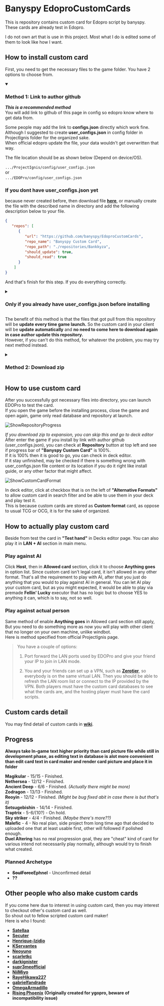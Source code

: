 # Banyspy EdoproCustomCards
This is repository contains custom card for Edopro script by banyspy.<br />
These cards are already test in Edopro.<br />

I do not own art that is use in this project. Most what I do is edited some of them to look like how I want.

## How to install custom card
First, you need to get the necessary files to the game folder.
You have 2 options to choose from.

<details open>
<summary>

### Method 1: Link to author github
</summary>
<p>

***This is a recommended method*** <br />
You will add link to github of this page in config so edopro know where to get data from.<br />

Some people may add the link to **configs.json** directly which work fine.<br />
Although I suggested to create **user_configs.json** in config folder in ProjectIgnis folder for the organized sake.<br />
When official edopro update the file, your data wouldn't get overwritten that way.<br />

The file location should be as shown below (Depend on device/OS).

``` .../ProjectIgnis/config/user_configs.json ```<br />
or<br />
``` .../EDOPro/config/user_configs.json ```

### If you dont have user_configs.json yet
because never created before, then download file [**here**](https://downgit.github.io/#/home?url=https://github.com/banyspy/EdoproCustomCards/blob/assets/user_configs.json), or manually create the file with the described name in directory and add the following description below to your file.
```json
{
   "repos": [
      {
         "url": "https://github.com/banyspy/EdoproCustomCards",
         "repo_name": "Banyspy Custom Card",
         "repo_path": "./repositories/Bankkyza",
         "should_update": true,
         "should_read": true
      }
	]
}
```
And that's finish for this step. If you do everything correctly.

<details>
<summary>

### Only if you already have user_configs.json before installing
</summary>
<p>

maybe because you download custom card from other people too, then add the following description below to your file, inside the **repos** bracket.
```json
  {
    "url": "https://github.com/banyspy/EdoproCustomCards",
    "repo_name": "Banyspy Custom Card",
    "repo_path": "./repositories/Bankkyza",
    "should_update": true,
    "should_read": true
  }
```
Don't forget to put **comma** to separate different link from each other.
It should look like this.
```json
{
   "repos": [
      {
      },
      {
         "url": "https://github.com/banyspy/EdoproCustomCards",
         "repo_name": "Banyspy Custom Card",
         "repo_path": "./repositories/Bankkyza",
         "should_update": true,
         "should_read": true
      },
      {
      }
	]
}
```
</p>
</details>

The benefit of this method is that the files that got pull from this repository will be **update every time game launch.** So the custom card in your client will be **update automatically** and **no need to come here to download again in case author update this repository.**<br />
However, if you can't do this method, for whatever the problem, you may try next method instead.
</p>
</details>

<details>
<summary> 

### Method 2: Download zip 
</summary>
<p>

![DownloadZipPic](https://github.com/banyspy/EdoproCustomCards/blob/assets/DownloadZipStepEdited.png)

 You can click on the green "code" button on the repository page then click **download zip** option.<br />
After download finish, you go to expansion folder in ProjectIgnis and then extract the downloaded zip file there.<br />
The expansion location should be as shown below (Depend on device/OS).

``` .../ProjectIgnis/expansions/ ```<br />
or<br />
``` .../EDOPro/expansions/ ```

And that should have made it<br />

However, if there is already duplicated existing file/folder there maybe because you also download custom card from other as well.<br />
For folders, Simply combined file inside the folder.<br />
For strings.conf, open them both and combined both content to one file.<br />
Then be hopeful that they are compatible with each other.

</p>
</details>

## How to use custom card

After you successfully got necessary files into directory, you can launch EDOPro to test the card.<br />
If you open the game before the installing process, close the game and open again, game only read database and repository at launch.<br />

![ShowRepositoryProgress](https://github.com/banyspy/EdoproCustomCards/blob/assets/RepositoryLoadingEdited.png)

*If you download zip to expansion, you can skip this and go to deck editor*<br />
After enter the game if you install by link with author github (user_configs.json), you can check at **Repository** button at top left and see if progress bar of **"Banyspy Custom Card"** is 100%.<br />
If it is 100% then it is good to go, you can check in deck editor.<br />
If it stay unfinished, may be checked if there is something wrong with user_configs.json file content or its location if you do it right like install guide, or any other factor that might affect.<br />

![ShowCustomCardFormat](https://github.com/banyspy/EdoproCustomCards/blob/assets/ShowCustomCardFormatEdited.png)

In deck editor, click at checkbox that is on the left of **"Alternative Formats"** to allow custom card in search filter and be able to use them in your deck and play test it.<br />
This is because custom cards are stored as **Custom format** card, as oppose to usual TCG or OCG, it is for the sake of organized.<br />

## How to actually play custom card

Beside from test the card in **"Test hand"** in Decks editor page. You can also play it in **LAN + AI** section in main menu.<br />

### Play against AI

Click **Host**, then in **Allowed card** section, click it to choose **Anything goes** in option list. Since custom card isn't legal card, it isn't allowed in any other format. That's all the requirement to play with AI, after that you just do anything that you would to play against AI in general. You can let AI play your custom card, but as you might expected, it would be able to play via premade **Fellin' Lucky** executor that has no logic but to choose YES to anything it can, which is to say, not so well.<br />

### Play against actual person

Same method of enable **Anything goes** in Allowed card section still apply, But you need to do something more as now you will play with other client that no longer on your own machine, unlike windbot.<br />
Here is method specified from official ProjectIgnis page.

>You have a couple of options:
>
>1) Port forward the LAN ports used by EDOPro and give your friend your IP to join in LAN mode.
>
>2) You and your friends can set up a VPN, such as [**Zerotier**](https://www.zerotier.com/), so everybody is on the same virtual LAN. Then you should be able to refresh the LAN room list or connect to the IP provided by the VPN. Both players must have the custom card databases to see what the cards are, and the hosting player must have the card scripts.


## Custom cards detail

You may find detail of custom cards in [**wiki**](https://github.com/banyspy/EdoproCustomCards/wiki).

## Progress

**Always take In-game text higher priority than card picture file while still in development phase, as editing text in database is alot more convenient than edit card text in card maker and render card picture and place it in folder**

**Magikular** - 15/15 - Finished.<br />
**Nethersea** - 12/12 - Finished.<br />
**Ancient Deep** - 6/6 - Finished. *(Actually there might be more)* <br />
**Zodragon** - 13/13 - Finished. <br />
**Reoyin** - 12/12 - Finished. *(Might be bug fixed abit in case there is but that's it)* <br />
**Setsugebishin** - 14/14 - Finished. <br />
**Traptrix** - 5-6/(10?) - On hold.<br />
**Sky striker** - 4/4 - Finished. *(Maybe there's more??)* <br />
**Malefic** - 4 - No real plan, side project from long time ago that decided to uploaded one that at least usable first, other will followed if polished enough.<br />
**Duel Altering** has no real progression goal, they are "cheat" kind of card for various intend not necessarily play normally, although would try to finish what created.<br />

### Planned Archetype

* **~~SoulForce~~Ephnel** - Unconfirmed detail<br />
* **??**<br />

## Other people who also make custom cards

If you come here due to interest in using custom card, then you may interest to checkout other's custom card as well.<br />
So shout out to fellow scripted custom card maker!<br />
Here is who I found:

* [**Satellaa**](https://github.com/Satellaa/Custom-Cards)<br />
* [**Secuter**](https://github.com/Secuter/SecuterYGOCustomCards)<br />
* [**Henrique-Izidio**](https://github.com/Henrique-Izidio/EDOPro-RMS)<br />
* [**KServantes**](https://github.com/KServantes/Customs)<br />
* [**Neoyuno**](https://github.com/NeoYuno/leafbladie-cards)<br />
* [**scarletkc**](https://github.com/scarletkc/FogMoeYGO-Card-Database)<br />
* [**darkignister**](https://github.com/darkignister/edopro-kamenridercards)<br />
* [**supr3meofficial**](https://github.com/supr3meofficial/supremeygo)<br />
* [**NiiMiyo**](https://github.com/NiiMiyo/EDOPro-JJBA-Cards)<br />
* [**RayeHikawa227**](https://github.com/RayeHikawa227/xylen-scripts)<br />
* [**gabrielfandrade**](https://github.com/gabrielfandrade/Customs)<br />
* [**OmegaArmadillo**](https://github.com/OmegaArmadillo/EDOPro-Custom-Cards)<br />
* [**Rising Phoenix**](https://custom-ygo-rp.jimdofree.com/downloads/) **(Originally created for ygopro, beware of incompatibility issue)**<br />
